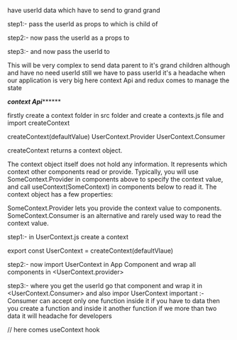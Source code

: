 <Appparent/> have userId data which have to send to grand grand <ChildQ/>

step1:- <AppParent> pass the userId as props to <Parent> which is child of <AppParent>

step2:- now <Parent> pass the userId as a props to <ChildA>

step3:- and now <ChildA> pass the userId to <ChildP>

This will be very complex to send data parent to it's grand children although <parent> and <ChildA>
have no need userId still we have to pass userId it's a headache when our application is very big
here context Api and redux comes to manage the state

***************************context Api*********************************    


firstly create a context folder in src folder and create a contexts.js file  and import createContext

createContext(defaultValue)
UserContext.Provider
UserContext.Consumer

createContext returns a context object.

The context object itself does not hold any information. It represents which context other components read or provide. Typically, you will use SomeContext.Provider in components above to specify the context value, and call useContext(SomeContext) in components below to read it. The context object has a few properties:

SomeContext.Provider lets you provide the context value to components.
SomeContext.Consumer is an alternative and rarely used way to read the context value.

step1:- in UserContext.js create a context

export const UserContext = createContext(defaultVlaue)

step2:- now import UserContext in App Component and wrap all components in <UserContext.provider>

step3:- where you get the userId go that component and wrap it in <UserContext.Consumer> and also impor UserContext
important :- Consumer can accept only one function inside it if you have to data then you create a function and inside it another function if we more than two data it will headache for developers

// here comes useContext hook